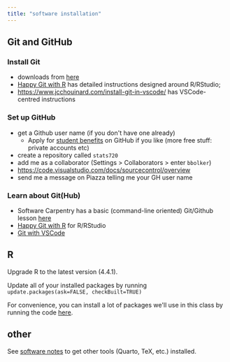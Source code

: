 ```yaml
---
title: "software installation"
---
```


## Git and GitHub

### Install Git

  * downloads from [here](https://git-scm.com/downloads/)
  * [Happy Git with R](https://happygitwithr.com/) has detailed instructions designed around R/RStudio; 
  * https://www.jcchouinard.com/install-git-in-vscode/ has VSCode-centred instructions
  
### Set up GitHub

* get a Github user name (if you don't have one already)
    * Apply for [student benefits](https://docs.github.com/en/billing/managing-the-plan-for-your-github-account/discounted-plans-for-github-accounts) on GitHub if you like (more free stuff: private accounts etc)
* create a repository called `stats720`
* add me as a collaborator (Settings > Collaborators > enter `bbolker`)
* https://code.visualstudio.com/docs/sourcecontrol/overview
* send me a message on Piazza telling me your GH user name

### Learn about Git(Hub)

* Software Carpentry has a basic (command-line oriented) Git/Github lesson [here](https://swcarpentry.github.io/git-novice/)
* [Happy Git with R](https://happygitwithr.com/) for R/RStudio
* [Git with VSCode](https://code.visualstudio.com/docs/sourcecontrol/overview)

## R

Upgrade R to the latest version (4.4.1).

Update all of your installed packages by running `update.packages(ask=FALSE, checkBuilt=TRUE)`

For convenience, you can install a lot of packages we'll use in this class by running the code [here](https://github.com/bbolker/stats720/blob/main/code/install_pkgs.R).

## other

See [software notes](software.html) to get other tools (Quarto, TeX, etc.) installed.
